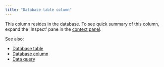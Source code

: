 ```yaml
---
title: "Database table column"
---
```


This column resides in the database. To see quick summary of this column, expand the 'Inspect' pane in
the [context panel](../datagrok/navigation.md#context-panel).

See also:

* [Database table](db-table-info.md)
* [Database column](db-column-info.md)
* [Data query](data-query.md)
